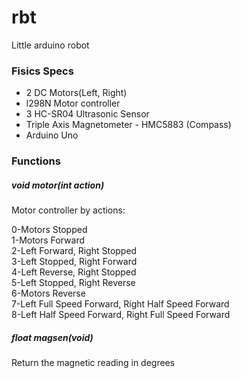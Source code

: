 # rbt   

  Little arduino robot   
  
### Fisics Specs   
  
  * 2 DC Motors(Left, Right)
  * l298N Motor controller
  * 3 HC-SR04 Ultrasonic Sensor
  * Triple Axis Magnetometer - HMC5883 (Compass)
  * Arduino Uno
  
### Functions   
  
##### void motor(int action)   
  Motor controller by actions:
  
  0-Motors Stopped  
  1-Motors Forward  
  2-Left Forward, Right Stopped  
  3-Left Stopped, Right Forward  
  4-Left Reverse, Right Stopped  
  5-Left Stopped, Right Reverse  
  6-Motors Reverse  
  7-Left Full Speed Forward, Right Half Speed Forward  
  8-Left Half Speed Forward, Right Full Speed Forward  
  
  
##### float magsen(void)  
  Return the magnetic reading in degrees

##### 
  
    
  
